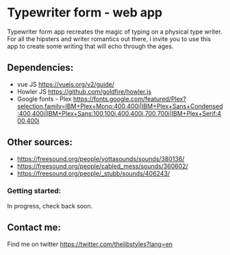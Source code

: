 # Typewriter form - web app

Typewriter form app recreates the magic of typing on a physical type writer. For all the hipsters and writer romantics out there, i invite you to use this app to create some writing that will echo through the ages.

## Dependencies:
* vue JS https://vuejs.org/v2/guide/
* Howler JS https://github.com/goldfire/howler.js
* Google fonts - Plex https://fonts.google.com/featured/Plex?selection.family=IBM+Plex+Mono:400,400i|IBM+Plex+Sans+Condensed:400,400i|IBM+Plex+Sans:100,100i,400,400i,700,700i|IBM+Plex+Serif:400,400i

## Other sources:
* https://freesound.org/people/yottasounds/sounds/380136/
* https://freesound.org/people/cabled_mess/sounds/360602/
* https://freesound.org/people/_stubb/sounds/406243/

### Getting started:
In progress, check back soon.

## Contact me:
Find me on twitter https://twitter.com/thelibstyles?lang=en
